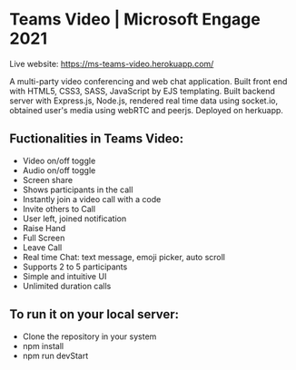 # Teams Video | Microsoft Engage 2021

Live website: https://ms-teams-video.herokuapp.com/

A multi-party video conferencing and web chat application.
Built front end with HTML5, CSS3, SASS, JavaScript by EJS templating.
Built backend server with Express.js, Node.js, rendered real time data using socket.io, obtained user's media using webRTC and peerjs.
Deployed on herkuapp.

## Fuctionalities in Teams Video:
- Video on/off toggle
- Audio on/off toggle
- Screen share
- Shows participants in the call
- Instantly join a video call with a code
- Invite others to Call
- User left, joined notification
- Raise Hand
- Full Screen
- Leave Call
- Real time Chat: text message, emoji picker, auto scroll
- Supports 2 to 5 participants
- Simple and intuitive UI
- Unlimited duration calls

## To run it on your local server:
- Clone the repository in your system
- npm install
- npm run devStart
